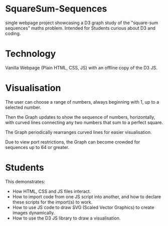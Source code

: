 # SquareSum-Sequences
single webpage project showcasing a D3 graph study of the "square-sum sequences" maths problem. Intended for Students curious about D3 and coding.

# Technology
Vanilla Webpage (Plain HTML, CSS, JS) with an offline copy of the D3 JS.

# Visualisation
The user can choose a range of numbers, always beginning with 1, up to a selected number.

Then the Graph updates to show the sequence of numbers, horizontally, with curved lines connecting any two numbers that sum to a perfect square.

The Graph periodically rearranges curved lines for easier visualisation.

Due to view port restrictions, the Graph can become crowded for sequences up to 64 or greater.

# Students
This demonstrates:

- How HTML, CSS and JS files interact.
- How to import code from one JS script into another, and how to declare these scripts for the import(s) to work.
- How to use JS code to draw SVG (Scaled Vector Graphics) to create images dynamically.
- How to use the D3 JS library to draw a visualisation.
